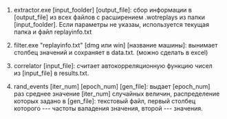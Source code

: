 1) extractor.exe \[input_foolder\] \[output_file\]: сбор информации в \[output_file\] из всех файлов с расширением .wotreplays из папки \[input_foolder\]. 
Если параметры не указаы, используется текущая папка и файл replayinfo.txt

2) filter.exe "replayinfo.txt" \[dmg или win\] \[название машины\]: вынимает столбец значений и сохраняет в data.txt. (можно сделать в excel)

3) correlator \[input_file\]: считает автокорреляционную функцию чисел из  \[input_file\] в results.txt.

4) rand_events \[iter_num\] \[epoch_num\] \[gen_file\]: выдает \[epoch_num\] раз среднее значение \[iter_num\] случайных величин,
распределение которых задано в \[gen_file\]: текстовый файл, первый столбец которого --- частоты вападения значения, второй --- значения.
